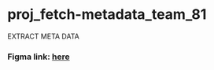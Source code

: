 # proj_fetch-metadata_team_81
EXTRACT META DATA


### Figma link: [here](https://www.figma.com/file/G0uwfELRR8TT7hzV6NvJbQ/Metadrix-Project)
